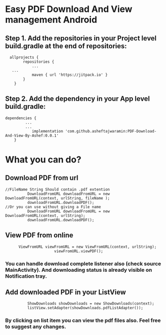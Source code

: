 # Easy PDF Download And View management Android

## Step 1. Add the repositories in your Project level build.gradle at the end of repositories:
```
  allprojects {
		repositories {
			...
   ...
			maven { url 'https://jitpack.io' }
		}
	}
```
## Step 2. Add the dependency in your App level build.gradle:
```
dependencies {
         ...
         ...
	        implementation 'com.github.asheftajwaramin:PDF-Download-And-View-By-Ashef:0.0.1'
	}
```

# What you can do?

## Download PDF from url
```
//FileName String Should contain .pdf extention
          DownloadFromURL downloadFromURL = new DownloadFromURL(context, urlString, fileName ); 
          downloadFromURL.downloadPDF();
//Or you can use without giving a File name
          DownloadFromURL downloadFromURL = new DownloadFromURL(context, urlString); 
          downloadFromURL.downloadPDF();
```
## View PDF from online
```
	  ViewFromURL viewFromURL = new ViewFromURL(context, urlString);
                      viewFromURL.viewPDF();
```
### You can handle download complete listener also (check source MainActivity). And downloading status is already visible on Notification tray.  

## Add downloaded PDF in your ListView
```
          ShowDownloads showDownloads = new ShowDownloads(context);
          listView.setAdapter(showDownloads.pdfListAdapter());
```

### By clicking on list item you can view the pdf files also. Feel free to suggest any changes. 
